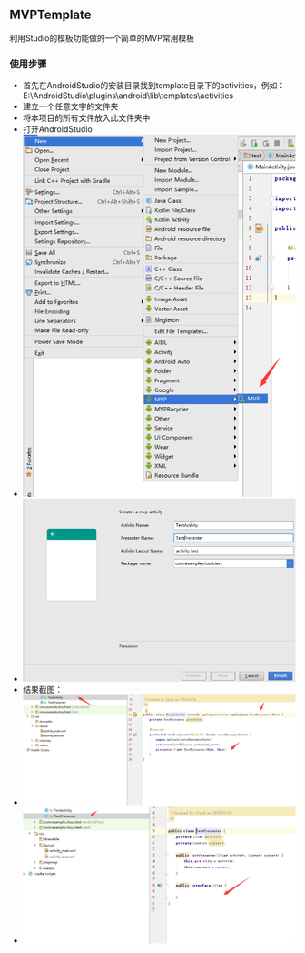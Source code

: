 ## MVPTemplate
利用Studio的模板功能做的一个简单的MVP常用模板
### 使用步骤
* 首先在AndroidStudio的安装目录找到template目录下的activities，例如：E:\AndroidStudio\plugins\android\lib\templates\activities
* 建立一个任意文字的文件夹
* 将本项目的所有文件放入此文件夹中
* 打开AndroidStudio
* ![image](https://github.com/FortuneDream/MVPTemplate/blob/master/QQ%E6%88%AA%E5%9B%BE20170130185910.png) 
* ![image](https://github.com/FortuneDream/MVPTemplate/blob/master/QQ%E6%88%AA%E5%9B%BE20170130190029.png)
* 结果截图：
* ![image](https://github.com/FortuneDream/MVPTemplate/blob/master/QQ%E6%88%AA%E5%9B%BE20170130190102.png)
* ![image](https://github.com/FortuneDream/MVPTemplate/blob/master/QQ%E6%88%AA%E5%9B%BE20170130190123.png)
